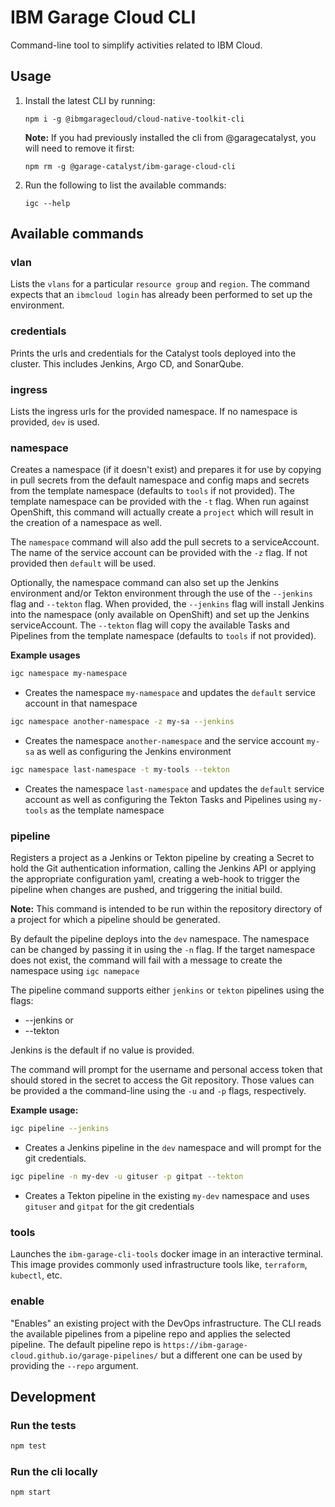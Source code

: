 # IBM Garage Cloud CLI

Command-line tool to simplify activities related to IBM Cloud.

## Usage

1. Install the latest CLI by running:

    ```
    npm i -g @ibmgaragecloud/cloud-native-toolkit-cli
    ```

    **Note:** If you had previously installed the cli from @garagecatalyst, you will need to remove it first:

    ```
    npm rm -g @garage-catalyst/ibm-garage-cloud-cli
    ```
   
2. Run the following to list the available commands:

    ```
    igc --help
    ```

## Available commands

### vlan

Lists the `vlans` for a particular `resource group` and `region`. The command
expects that an `ibmcloud login` has already been performed to set up the
environment.

### credentials

Prints the urls and credentials for the Catalyst tools deployed into the cluster.
This includes Jenkins, Argo CD, and SonarQube.

### ingress

Lists the ingress urls for the provided namespace. If no namespace
is provided, `dev` is used.

### namespace

Creates a namespace (if it doesn't exist) and prepares it for use by copying in
pull secrets from the default namespace and config maps and secrets from the 
template namespace (defaults to `tools` if not provided). The template namespace
can be provided with the `-t` flag. When run against OpenShift, this command will
actually create a `project` which will result in the creation of a namespace as well.

The `namespace` command will also add the pull secrets to a serviceAccount. The name
of the service account can be provided with the `-z` flag. If not provided then `default`
will be used.

Optionally, the namespace command can also set up the Jenkins environment and/or Tekton
environment through the use of the `--jenkins` flag and `--tekton` flag. When provided,
the `--jenkins` flag will install Jenkins into the namespace (only available on OpenShift)
and set up the Jenkins serviceAccount. The `--tekton` flag will copy the available Tasks
and Pipelines from the template namespace (defaults to `tools` if not provided).

**Example usages**

```bash
igc namespace my-namespace
```

- Creates the namespace `my-namespace` and updates the `default` service account in 
that namespace

```bash
igc namespace another-namespace -z my-sa --jenkins
```

- Creates the namespace `another-namespace` and the service account `my-sa` as
well as configuring the Jenkins environment

```bash
igc namespace last-namespace -t my-tools --tekton
```

- Creates the namespace `last-namespace` and updates the `default` service account
as well as configuring the Tekton Tasks and Pipelines using `my-tools` as the template
namespace 

### pipeline

Registers a project as a Jenkins or Tekton pipeline by creating a Secret to hold 
the Git authentication information, calling the Jenkins API or applying the appropriate
configuration yaml, creating a web-hook to trigger the pipeline when changes are pushed,
and triggering the initial build. 

**Note:** This command is intended to be run within the repository directory of a project for 
which a pipeline should be generated.

By default the pipeline deploys into the `dev` namespace. The namespace can be changed by passing
it in using the `-n` flag. If the target namespace does not exist, the command will fail with a
message to create the namespace using `igc namepace`

The pipeline command supports either `jenkins` or `tekton` pipelines using the flags:

- --jenkins or
- --tekton
 
Jenkins is the default if no value is provided. 

The command will prompt for the username and personal access token that should stored in
the secret to access the Git repository. Those values can be provided a the command-line using the
`-u` and `-p` flags, respectively.

**Example usage:**

```bash
igc pipeline --jenkins
```

- Creates a Jenkins pipeline in the `dev` namespace and will prompt for the git credentials.

```bash
igc pipeline -n my-dev -u gituser -p gitpat --tekton
```

- Creates a Tekton pipeline in the existing `my-dev` namespace and uses `gituser` and `gitpat`
for the git credentials
 
### tools

Launches the `ibm-garage-cli-tools` docker image in an interactive
terminal. This image provides commonly used infrastructure tools like,
`terraform`, `kubectl`, etc.

### enable

"Enables" an existing project with the DevOps infrastructure. The CLI reads the available 
pipelines from a pipeline repo and applies the selected pipeline. The default pipeline repo
is `https://ibm-garage-cloud.github.io/garage-pipelines/` but a different one can be
used by providing the `--repo` argument. 
 
## Development

### Run the tests

```bash
npm test
```

### Run the cli locally

```bash
npm start
```

